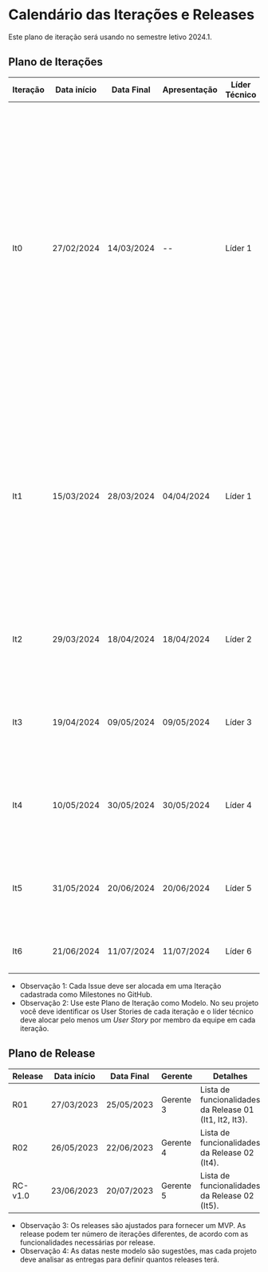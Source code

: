 # Calendário das Iterações e Releases

Este plano de iteração será usando no semestre letivo 2024.1.

## Plano de Iterações

Iteração | Data início | Data Final | Apresentação | Líder Técnico  | Detalhes
-------- | ----------- | ---------- | ------------ | -------  | -------
It0      | 27/02/2024  | 14/03/2024 |      --      | Líder 1  | Planejamento, Estudos e Estudo dos Documentos e Definição de Tecnologias dos projetos. Criação dos Documentos: Documento de Visão, Modelo Conceitual, Lista de User Stories, Plano de Iteração e Plano de Release,  Estrutura do Projeto (código base do projeto), Detalhar User Stories para a Iteração 1, Implementar User Story Base.
It1      | 15/03/2024  | 28/03/2024 | 04/04/2024   | Líder 1 | Criar Documento de Visão, Modelo Conceitual, Lista de User Stories, Plano de Iteração e Plano de Release, Detalhar User Stories para a Iteração 2, Implementar User Stories definidos na Iteração 1 (um US por membro da equipe).
It2      | 29/03/2024  | 18/04/2024 | 18/04/2024   | Líder 2 | Detalhar User Stories, Implementar User Stories, Testar User Stories, Deploy da Iteração.
It3      | 19/04/2024  | 09/05/2024 | 09/05/2024   | Líder 3 | Detalhar User Stories, Implementar User Stories, Testar User Stories, Deploy da Iteração.
It4      | 10/05/2024  | 30/05/2024 | 30/05/2024   | Líder 4 | Detalhar User Stories, Implementar User Stories, Testar User Stories, Deploy da Iteração.
It5      | 31/05/2024  | 20/06/2024 | 20/06/2024   | Líder 5 | Detalhar User Stories, Implementar User Stories, Testar User Stories, Deploy da Iteração.
It6      | 21/06/2024  | 11/07/2024 | 11/07/2024   | Líder 6 | Correções de Bugs, Testes, e Entrega do Projeto.

* Observação 1: Cada Issue deve ser alocada em uma Iteração cadastrada como Milestones no GitHub.   
* Observação 2: Use este Plano de Iteração como Modelo. No seu projeto você deve identificar os User Stories de cada iteração e o líder técnico deve alocar pelo menos um *User Story* por membro da equipe em cada iteração.

## Plano de Release

Release | Data início | Data Final | Gerente   | Detalhes
------- | ----------- | ---------- | --------- | --------
R01     | 27/03/2023  | 25/05/2023 | Gerente 3 | Lista de funcionalidades da Release 01 (It1, It2, It3).
R02     | 26/05/2023  | 22/06/2023 | Gerente 4 | Lista de funcionalidades da Release 02 (It4).
RC-v1.0 | 23/06/2023  | 20/07/2023 | Gerente 5 | Lista de funcionalidades da Release 02 (It5).

* Observação 3: Os releases são ajustados para fornecer um MVP. As release podem ter número de iterações diferentes, de acordo com as funcionalidades necessárias por release.
* Observação 4: As datas neste modelo são sugestões, mas cada projeto deve analisar as entregas para definir quantos releases terá.